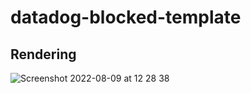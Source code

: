 # datadog-blocked-template

## Rendering
![Screenshot 2022-08-09 at 12 28 38](https://user-images.githubusercontent.com/19765952/183626832-b8643f00-2a4f-4df7-bc3c-31f13f1eab62.png)

